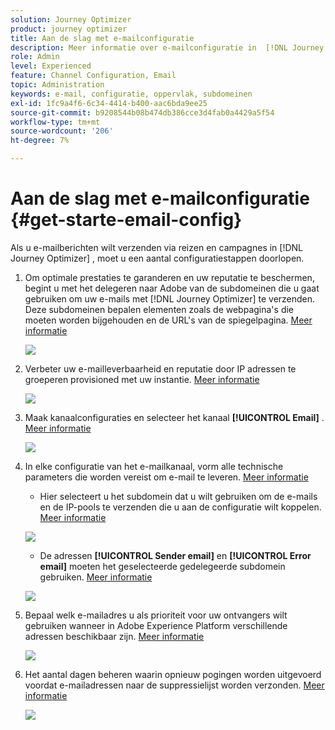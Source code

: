 ```yaml
---
solution: Journey Optimizer
product: journey optimizer
title: Aan de slag met e-mailconfiguratie
description: Meer informatie over e-mailconfiguratie in  [!DNL Journey Optimizer]
role: Admin
level: Experienced
feature: Channel Configuration, Email
topic: Administration
keywords: e-mail, configuratie, oppervlak, subdomeinen
exl-id: 1fc9a4f6-6c34-4414-b400-aac6bda9ee25
source-git-commit: b9208544b08b474db386cce3d4fab0a4429a5f54
workflow-type: tm+mt
source-wordcount: '206'
ht-degree: 7%

---
```


# Aan de slag met e-mailconfiguratie {#get-starte-email-config}

Als u e-mailberichten wilt verzenden via reizen en campagnes in [!DNL Journey Optimizer] , moet u een aantal configuratiestappen doorlopen.

1. Om optimale prestaties te garanderen en uw reputatie te beschermen, begint u met het delegeren naar Adobe van de subdomeinen die u gaat gebruiken om uw e-mails met [!DNL Journey Optimizer] te verzenden. Deze subdomeinen bepalen elementen zoals de webpagina&#39;s die moeten worden bijgehouden en de URL&#39;s van de spiegelpagina. [Meer informatie](../configuration/about-subdomain-delegation.md)

   ![](../configuration/assets/subdomain-list.png)

1. Verbeter uw e-mailleverbaarheid en reputatie door IP adressen te groeperen provisioned met uw instantie. [Meer informatie](../configuration/ip-pools.md)

   ![](../configuration/assets/ip-pool-create.png)

1. Maak kanaalconfiguraties en selecteer het kanaal **[!UICONTROL Email]** . [Meer informatie](../configuration/channel-surfaces.md)


   ![](../configuration/assets/preset-general.png)

1. In elke configuratie van het e-mailkanaal, vorm alle technische parameters die worden vereist om e-mail te leveren. [Meer informatie](email-settings.md)

   * Hier selecteert u het subdomein dat u wilt gebruiken om de e-mails en de IP-pools te verzenden die u aan de configuratie wilt koppelen. [Meer informatie](email-settings.md#subdomains-and-ip-pools)

   ![](assets/surface-subdomain-ip-pool.png)

   * De adressen **[!UICONTROL Sender email]** en **[!UICONTROL Error email]** moeten het geselecteerde gedelegeerde subdomein gebruiken. [Meer informatie](email-settings.md#email-header)

   ![](assets/preset-header.png)

1. Bepaal welk e-mailadres u als prioriteit voor uw ontvangers wilt gebruiken wanneer in Adobe Experience Platform verschillende adressen beschikbaar zijn. [Meer informatie](../configuration/primary-email-addresses.md)

   ![](../configuration/assets/primary-address-execution-fields.png)

1. Het aantal dagen beheren waarin opnieuw pogingen worden uitgevoerd voordat e-mailadressen naar de suppressielijst worden verzonden. [Meer informatie](../configuration/manage-suppression-list.md)

   ![](../configuration/assets/suppression-list-edit-retries.png)
